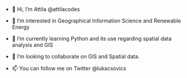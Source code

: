 - 👋  Hi, I’m Attila @attilacodes

- 👀  I’m interested in Geographical Information Science and Renewable Energy 

- 🌱  I’m currently learning Python and its use regarding spatial data analysis and GIS

- 💞️  I’m looking to collaborate on GIS and Spatial data.

- 📫  You can follow me on Twitter @lukacsovics

<!---
attilacodes/attilacodes is a ✨ special ✨ repository because its `README.md` (this file) appears on your GitHub profile.
You can click the Preview link to take a look at your changes.
--->
